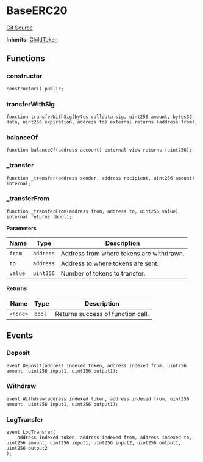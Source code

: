 # BaseERC20
[Git Source](https://github.com/TOKnetwork/contracts/blob/155f729fd8db0676297384375468d4d45b8aa44e/contracts/child/BaseERC20.sol)

**Inherits:**
[ChildToken](/contracts/child/ChildToken.sol/contract.ChildToken.md)


## Functions
### constructor


```solidity
constructor() public;
```

### transferWithSig


```solidity
function transferWithSig(bytes calldata sig, uint256 amount, bytes32 data, uint256 expiration, address to) external returns (address from);
```

### balanceOf


```solidity
function balanceOf(address account) external view returns (uint256);
```

### _transfer


```solidity
function _transfer(address sender, address recipient, uint256 amount) internal;
```

### _transferFrom


```solidity
function _transferFrom(address from, address to, uint256 value) internal returns (bool);
```
**Parameters**

|Name|Type|Description|
|----|----|-----------|
|`from`|`address`|Address from where tokens are withdrawn.|
|`to`|`address`|Address to where tokens are sent.|
|`value`|`uint256`|Number of tokens to transfer.|

**Returns**

|Name|Type|Description|
|----|----|-----------|
|`<none>`|`bool`|Returns success of function call.|


## Events
### Deposit

```solidity
event Deposit(address indexed token, address indexed from, uint256 amount, uint256 input1, uint256 output1);
```

### Withdraw

```solidity
event Withdraw(address indexed token, address indexed from, uint256 amount, uint256 input1, uint256 output1);
```

### LogTransfer

```solidity
event LogTransfer(
    address indexed token, address indexed from, address indexed to, uint256 amount, uint256 input1, uint256 input2, uint256 output1, uint256 output2
);
```

